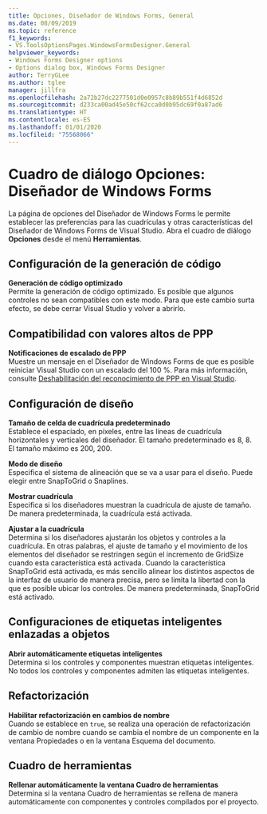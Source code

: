 ```yaml
---
title: Opciones, Diseñador de Windows Forms, General
ms.date: 08/09/2019
ms.topic: reference
f1_keywords:
- VS.ToolsOptionsPages.WindowsFormsDesigner.General
helpviewer_keywords:
- Windows Forms Designer options
- Options dialog box, Windows Forms Designer
author: TerryGLee
ms.author: tglee
manager: jillfra
ms.openlocfilehash: 2a72b27dc2277501d0e0957c8b89b551f4d6852d
ms.sourcegitcommit: d233ca00ad45e50cf62cca0d0b95dc69f0a87ad6
ms.translationtype: HT
ms.contentlocale: es-ES
ms.lasthandoff: 01/01/2020
ms.locfileid: "75568066"
---
```

# <a name="options-dialog-box-windows-forms-designer"></a>Cuadro de diálogo Opciones: Diseñador de Windows Forms

La página de opciones del Diseñador de Windows Forms le permite establecer las preferencias para las cuadrículas y otras características del Diseñador de Windows Forms de Visual Studio. Abra el cuadro de diálogo **Opciones** desde el menú **Herramientas**.

## <a name="code-generation-settings"></a>Configuración de la generación de código

**Generación de código optimizado**\
Permite la generación de código optimizado. Es posible que algunos controles no sean compatibles con este modo. Para que este cambio surta efecto, se debe cerrar Visual Studio y volver a abrirlo.

## <a name="high-dpi-support"></a>Compatibilidad con valores altos de PPP

**Notificaciones de escalado de PPP**\
Muestre un mensaje en el Diseñador de Windows Forms de que es posible reiniciar Visual Studio con un escalado del 100 %. Para más información, consulte [Deshabilitación del reconocimiento de PPP en Visual Studio](/dotnet/framework/winforms/disable-dpi-awareness-visual-studio).

## <a name="layout-settings"></a>Configuración de diseño

**Tamaño de celda de cuadrícula predeterminado**\
Establece el espaciado, en píxeles, entre las líneas de cuadrícula horizontales y verticales del diseñador. El tamaño predeterminado es 8, 8. El tamaño máximo es 200, 200.

**Modo de diseño**\
Especifica el sistema de alineación que se va a usar para el diseño. Puede elegir entre SnapToGrid o Snaplines.

**Mostrar cuadrícula**\
Especifica si los diseñadores muestran la cuadrícula de ajuste de tamaño. De manera predeterminada, la cuadrícula está activada.

**Ajustar a la cuadrícula**\
Determina si los diseñadores ajustarán los objetos y controles a la cuadrícula. En otras palabras, el ajuste de tamaño y el movimiento de los elementos del diseñador se restringen según el incremento de GridSize cuando esta característica está activada. Cuando la característica SnapToGrid está activada, es más sencillo alinear los distintos aspectos de la interfaz de usuario de manera precisa, pero se limita la libertad con la que es posible ubicar los controles. De manera predeterminada, SnapToGrid está activado.

## <a name="object-bound-smart-tag-settings"></a>Configuraciones de etiquetas inteligentes enlazadas a objetos

**Abrir automáticamente etiquetas inteligentes**\
Determina si los controles y componentes muestran etiquetas inteligentes. No todos los controles y componentes admiten las etiquetas inteligentes.

## <a name="refactoring"></a>Refactorización

**Habilitar refactorización en cambios de nombre**\
Cuando se establece en `true`, se realiza una operación de refactorización de cambio de nombre cuando se cambia el nombre de un componente en la ventana Propiedades o en la ventana Esquema del documento.

## <a name="toolbox"></a>Cuadro de herramientas

**Rellenar automáticamente la ventana Cuadro de herramientas**\
Determina si la ventana Cuadro de herramientas se rellena de manera automáticamente con componentes y controles compilados por el proyecto.
